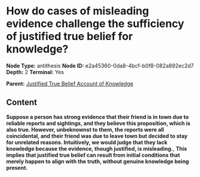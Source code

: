 # How do cases of misleading evidence challenge the sufficiency of justified true belief for knowledge?

**Node Type:** antithesis
**Node ID:** e2a45360-0da8-4bcf-b0f8-082a892ec2d7
**Depth:** 2
**Terminal:** Yes

**Parent:** [Justified True Belief Account of Knowledge](justified-true-belief-account-of-knowledge.md)

## Content

**Suppose a person has strong evidence that their friend is in town due to reliable reports and sightings, and they believe this proposition, which is also true. However, unbeknownst to them, the reports were all coincidental, and their friend was due to leave town but decided to stay for unrelated reasons. Intuitively, we would judge that they lack knowledge because the evidence, though justified, is misleading.**, **This implies that justified true belief can result from initial conditions that merely happen to align with the truth, without genuine knowledge being present.**
